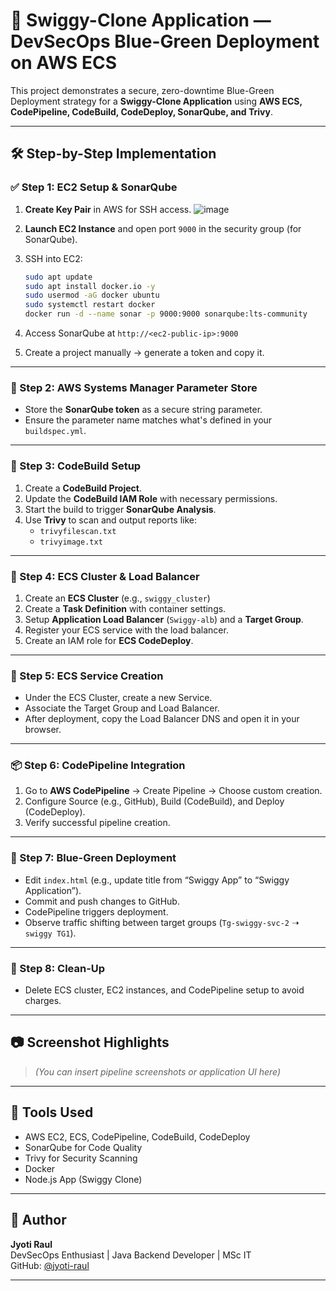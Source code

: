 
# 🍔 Swiggy-Clone Application — DevSecOps Blue-Green Deployment on AWS ECS

This project demonstrates a secure, zero-downtime Blue-Green Deployment strategy for a **Swiggy-Clone Application** using **AWS ECS, CodePipeline, CodeBuild, CodeDeploy, SonarQube, and Trivy**.

---

## 🛠️ Step-by-Step Implementation

### ✅ Step 1: EC2 Setup & SonarQube

1. **Create Key Pair** in AWS for SSH access.
 ![image](https://github.com/user-attachments/assets/20ec39da-40e4-4254-8dd5-82d08c84c30a)

3. **Launch EC2 Instance** and open port `9000` in the security group (for SonarQube).
4. SSH into EC2:
   ```bash
   sudo apt update
   sudo apt install docker.io -y
   sudo usermod -aG docker ubuntu
   sudo systemctl restart docker
   docker run -d --name sonar -p 9000:9000 sonarqube:lts-community
   ```
5. Access SonarQube at `http://<ec2-public-ip>:9000`
6. Create a project manually -> generate a token and copy it.

---

### 🔐 Step 2: AWS Systems Manager Parameter Store

- Store the **SonarQube token** as a secure string parameter.
- Ensure the parameter name matches what's defined in your `buildspec.yml`.

---

### 🧱 Step 3: CodeBuild Setup

1. Create a **CodeBuild Project**.
2. Update the **CodeBuild IAM Role** with necessary permissions.
3. Start the build to trigger **SonarQube Analysis**.
4. Use **Trivy** to scan and output reports like:
   - `trivyfilescan.txt`
   - `trivyimage.txt`

---

### 🚀 Step 4: ECS Cluster & Load Balancer

1. Create an **ECS Cluster** (e.g., `swiggy_cluster`)
2. Create a **Task Definition** with container settings.
3. Setup **Application Load Balancer** (`Swiggy-alb`) and a **Target Group**.
4. Register your ECS service with the load balancer.
5. Create an IAM role for **ECS CodeDeploy**.

---

### 🔄 Step 5: ECS Service Creation

- Under the ECS Cluster, create a new Service.
- Associate the Target Group and Load Balancer.
- After deployment, copy the Load Balancer DNS and open it in your browser.

---

### 📦 Step 6: CodePipeline Integration

1. Go to **AWS CodePipeline** → Create Pipeline → Choose custom creation.
2. Configure Source (e.g., GitHub), Build (CodeBuild), and Deploy (CodeDeploy).
3. Verify successful pipeline creation.

---

### 🔁 Step 7: Blue-Green Deployment

- Edit `index.html` (e.g., update title from “Swiggy App” to “Swiggy Application”).
- Commit and push changes to GitHub.
- CodePipeline triggers deployment.
- Observe traffic shifting between target groups (`Tg-swiggy-svc-2` ➝ `swiggy TG1`).

---

### 🧹 Step 8: Clean-Up

- Delete ECS cluster, EC2 instances, and CodePipeline setup to avoid charges.

---

## 📷 Screenshot Highlights

> _(You can insert pipeline screenshots or application UI here)_

---

## 🧰 Tools Used

- AWS EC2, ECS, CodePipeline, CodeBuild, CodeDeploy
- SonarQube for Code Quality
- Trivy for Security Scanning
- Docker
- Node.js App (Swiggy Clone)

---

## 📝 Author

**Jyoti Raul**  
DevSecOps Enthusiast | Java Backend Developer | MSc IT  
GitHub: [@jyoti-raul](https://github.com/DevOps-Institute-Mumbai)

---
